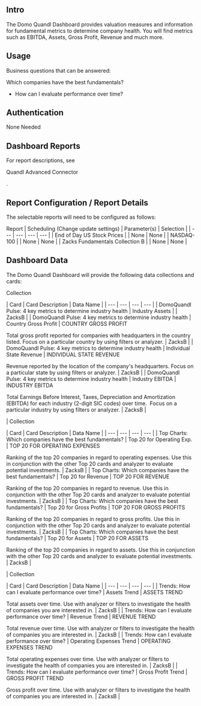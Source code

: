 

Intro
-------

The Domo Quandl Dashboard provides valuation measures and information for fundamental metrics to determine company health. You will find metrics such as EBITDA, Assets, Gross Profit, Revenue and much more.


 Usage
-------

Business questions that can be answered:

 Which companies have the best fundamentals?
* How can I evaluate performance over time?

Authentication
----------------

None Needed


 Dashboard Reports
-------------------

For report descriptions, see

Quandl Advanced Connector

.


 Report Configuration / Report Details
---------------------------------------

The selectable reports will need to be configured as follows:


 Report
  |
 Scheduling (Change update settings)
  |
 Parameter(s)
  |
 Selection
  |
| --- | --- | --- | --- |
|
 End of Day US Stock Prices
  |
 |
 None
  |
 None
  |
|
 NASDAQ-100
  |
 |
 None
  |
 None
  |
|
 Zacks Fundamentals Collection B
  |
 |
 None
  |
 None
  |

Dashboard Data
----------------

The Domo Quandl Dashboard will provide the following data collections and cards:


 Collection


 |
 Card
  |
 Card Description
  |
 Data Name
  |
| --- | --- | --- | --- |
|
 DomoQuandl Pulse: 4 key metrics to determine industry health
  |
 Industry Assets
  |
 |
 ZacksB
  |
|
 DomoQuandl Pulse: 4 key metrics to determine industry health
  |
 Country Gross Profit
  |
 COUNTRY GROSS PROFIT

Total gross profit reported for companies with headquarters in the country listed. Focus on a particular country by using filters or analyzer.
  |
 ZacksB
  |
|
 DomoQuandl Pulse: 4 key metrics to determine industry health
  |
 Individual State Revenue
  |
 INDIVIDUAL STATE REVENUE

Revenue reported by the location of the company's headquarters. Focus on a particular state by using filters or analyzer.
  |
 ZacksB
  |
|
 DomoQuandl Pulse: 4 key metrics to determine industry health
  |
 Industry EBITDA
  |
 INDUSTRY EBITDA

Total Earnings Before Interest, Taxes, Depreciation and Amortization (EBITDA) for each industry (2-digit SIC codes) over time.  Focus on a particular industry by using filters or analyzer.
  |
 ZacksB
  |


|
 Collection


 |
 Card
  |
 Card Description
  |
 Data Name
  |
| --- | --- | --- | --- |
|
 Top Charts: Which companies have the best fundamentals?
  |
 Top 20 for Operating Exp.
  |
 TOP 20 FOR OPERATING EXPENSES

Ranking of the top 20 companies in regard to operating expenses. Use this in conjunction with the other Top 20 cards and analyzer to evaluate potential investments.
  |
 ZacksB
  |
|
 Top Charts: Which companies have the best fundamentals?
  |
 Top 20 for Revenue
  |
 TOP 20 FOR REVENUE

Ranking of the top 20 companies in regard to revenue. Use this in conjunction with the other Top 20 cards and analyzer to evaluate potential investments.
  |
 ZacksB
  |
|
 Top Charts: Which companies have the best fundamentals?
  |
 Top 20 for Gross Profits
  |
 TOP 20 FOR GROSS PROFITS

Ranking of the top 20 companies in regard to gross profits. Use this in conjunction with the other Top 20 cards and analyzer to evaluate potential investments.
  |
 ZacksB
  |
|
 Top Charts: Which companies have the best fundamentals?
  |
 Top 20 for Assets
  |
 TOP 20 FOR ASSETS

Ranking of the top 20 companies in regard to assets. Use this in conjunction with the other Top 20 cards and analyzer to evaluate potential investments.
  |
 ZacksB
  |


|
 Collection


 |
 Card
  |
 Card Description
  |
 Data Name
  |
| --- | --- | --- | --- |
|
 Trends: How can I evaluate performance over time?
  |
 Assets Trend
  |
 ASSETS TREND

Total assets over time. Use with analyzer or filters to investigate the health of companies you are interested in.
  |
 ZacksB
  |
|
 Trends: How can I evaluate performance over time?
  |
 Revenue Trend
  |
 REVENUE TREND

Total revenue over time. Use with analyzer or filters to investigate the health of companies you are interested in.
  |
 ZacksB
  |
|
 Trends: How can I evaluate performance over time?
  |
 Operating Expenses Trend
  |
 OPERATING EXPENSES TREND

Total operating expenses over time. Use with analyzer or filters to investigate the health of companies you are interested in.
  |
 ZacksB
  |
|
 Trends: How can I evaluate performance over time?
  |
 Gross Profit Trend
  |
 GROSS PROFIT TREND

Gross profit over time. Use with analyzer or filters to investigate the health of companies you are interested in.
  |
 ZacksB
  |


